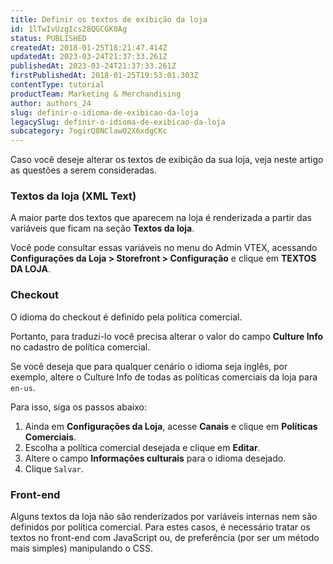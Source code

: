 ```yaml
---
title: Definir os textos de exibição da loja
id: 1lTwIvUzgIcs28QGCGK0Ag
status: PUBLISHED
createdAt: 2018-01-25T18:21:47.414Z
updatedAt: 2023-03-24T21:37:33.261Z
publishedAt: 2023-03-24T21:37:33.261Z
firstPublishedAt: 2018-01-25T19:53:01.303Z
contentType: tutorial
productTeam: Marketing & Merchandising
author: authors_24
slug: definir-o-idioma-de-exibicao-da-loja
legacySlug: definir-o-idioma-de-exibicao-da-loja
subcategory: 7ogirQ8NClawO2X6xdgCKc
---
```


Caso você deseje alterar os textos de exibição da sua loja, veja neste artigo as questões a serem consideradas.

### Textos da loja (XML Text)

A maior parte dos textos que aparecem na loja é renderizada a partir das variáveis que ficam na seção __Textos da loja__.

Você pode consultar essas variáveis no menu do Admin VTEX, acessando **Configurações da Loja > Storefront > Configuração** e clique em __TEXTOS DA LOJA__.

### Checkout

O idioma do checkout é definido pela política comercial.

Portanto, para traduzi-lo você precisa alterar o valor do campo __Culture Info__ no cadastro de política comercial.

Se você deseja que para qualquer cenário o idioma seja inglês, por exemplo, altere o Culture Info de todas as políticas comerciais da loja para `en-us`.

Para isso, siga os passos abaixo:

1. Ainda em **Configurações da Loja**, acesse **Canais** e clique em __Políticas Comerciais__.
2. Escolha a política comercial desejada e clique em __Editar__.
3. Altere o campo __Informações culturais__ para o idioma desejado.
4. Clique `Salvar`.

### Front-end

Alguns textos da loja não são renderizados por variáveis internas nem são definidos por política comercial. Para estes casos, é necessário tratar os textos no front-end com JavaScript ou, de preferência (por ser um método mais simples) manipulando o CSS.
